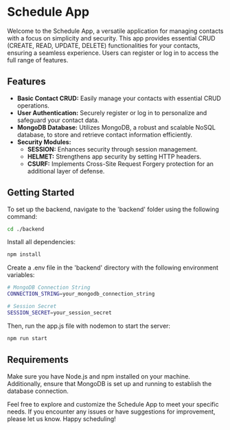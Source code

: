 # Schedule App

Welcome to the Schedule App, a versatile application for managing contacts with a focus on simplicity and security. This app provides essential CRUD (CREATE, READ, UPDATE, DELETE) functionalities for your contacts, ensuring a seamless experience. Users can register or log in to access the full range of features.

## Features

- **Basic Contact CRUD:** Easily manage your contacts with essential CRUD operations.
- **User Authentication:** Securely register or log in to personalize and safeguard your contact data.
- **MongoDB Database:** Utilizes MongoDB, a robust and scalable NoSQL database, to store and retrieve contact information efficiently.
- **Security Modules:**
  - **SESSION:** Enhances security through session management.
  - **HELMET:** Strengthens app security by setting HTTP headers.
  - **CSURF:** Implements Cross-Site Request Forgery protection for an additional layer of defense.

## Getting Started

To set up the backend, navigate to the 'backend' folder using the following command:

```bash
cd ./backend
```

Install all dependencies:

```bash
npm install
```

Create a .env file in the 'backend' directory with the following environment variables:

```bash
# MongoDB Connection String
CONNECTION_STRING=your_mongodb_connection_string

# Session Secret
SESSION_SECRET=your_session_secret
```

Then, run the app.js file with nodemon to start the server:

```bash
npm run start
```

## Requirements

Make sure you have Node.js and npm installed on your machine. Additionally, ensure that MongoDB is set up and running to establish the database connection.

Feel free to explore and customize the Schedule App to meet your specific needs. If you encounter any issues or have suggestions for improvement, please let us know. Happy scheduling!